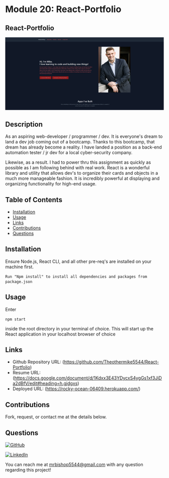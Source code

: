# Module 20: React-Portfolio

## React-Portfolio
![](React.png)
## Description
As an aspiring web-developer / programmer / dev. It is everyone's dream to land a dev job coming out of a bootcamp. Thanks to this bootcamp, that dream has already become a reality. I have landed a position as a back-end automation tester / jr dev for a local cyber-security company.

Likewise, as a result. I had to power thru this assignment as quickly as possible as I am following behind with real work. React is a wonderful library and utility that allows dev's to organize their cards and objects in a much more manageable fashion. It is incredibly powerful at displaying and organizing functionality for high-end usage.

## Table of Contents
  * [Installation](#installation)
  * [Usage](#usage)
  * [Links](#links)
  * [Contributions](#contributions)
  * [Questions](#questions)
  
  
## Installation
Ensure Node.js, React CLI, and all other pre-req's are installed on your machine first.
```
Run "Npm install" to install all dependencies and packages from package.json
```

## Usage
Enter 

```
npm start
``` 

inside the root directory in your terminal of choice. This will start up the React application in your localhost browser of choice

## Links
 
  * Github Repository URL: (https://github.com/Theothermike5544/React-Portfolio)
  * Resume URL: (https://docs.google.com/document/d/1Kdxx3E43YDycxS4ygGs1xf3JiDa2dBfV/edit#heading=h.gjdgxs)
  * Deployed URL: (https://rocky-ocean-06409.herokuapp.com/)
  
## Contributions

  Fork, request, or contact me at the details below.
  

## Questions

[![GitHub](https://img.shields.io/badge/My%20GitHub-Click%20Me!-blueviolet?style=plastic&logo=GitHub)](https://github.com/Theothermike5544) 

[![LinkedIn](https://img.shields.io/badge/My%20LinkedIn-Click%20Me!-grey?style=plastic&logo=LinkedIn&labelColor=blue)](https://www.linkedin.com/in/michael-bishop-1b3358104/)

You can reach me at mrbishop5544@gmail.com with any question regarding this project!

